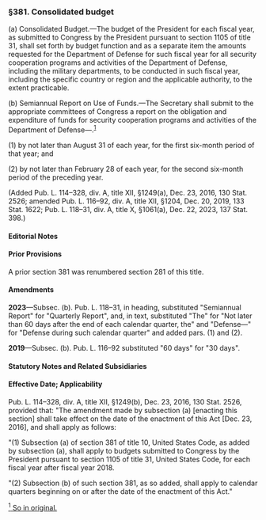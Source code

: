 ### §381. Consolidated budget ###

(a) Consolidated Budget.—The budget of the President for each fiscal year, as submitted to Congress by the President pursuant to section 1105 of title 31, shall set forth by budget function and as a separate item the amounts requested for the Department of Defense for such fiscal year for all security cooperation programs and activities of the Department of Defense, including the military departments, to be conducted in such fiscal year, including the specific country or region and the applicable authority, to the extent practicable.

(b) Semiannual Report on Use of Funds.—The Secretary shall submit to the appropriate committees of Congress a report on the obligation and expenditure of funds for security cooperation programs and activities of the Department of Defense—.<sup><a href="#381_1_target" name="381_1">1</a></sup>

(1) by not later than August 31 of each year, for the first six-month period of that year; and

(2) by not later than February 28 of each year, for the second six-month period of the preceding year.

(Added Pub. L. 114–328, div. A, title XII, §1249(a), Dec. 23, 2016, 130 Stat. 2526; amended Pub. L. 116–92, div. A, title XII, §1204, Dec. 20, 2019, 133 Stat. 1622; Pub. L. 118–31, div. A, title X, §1061(a), Dec. 22, 2023, 137 Stat. 398.)

#### **Editorial Notes** ####

#### Prior Provisions ####

A prior section 381 was renumbered section 281 of this title.

#### Amendments ####

**2023**—Subsec. (b). Pub. L. 118–31, in heading, substituted "Semiannual Report" for "Quarterly Report", and, in text, substituted "The" for "Not later than 60 days after the end of each calendar quarter, the" and "Defense—" for "Defense during such calendar quarter" and added pars. (1) and (2).

**2019**—Subsec. (b). Pub. L. 116–92 substituted "60 days" for "30 days".

#### **Statutory Notes and Related Subsidiaries** ####

#### Effective Date; Applicability ####

Pub. L. 114–328, div. A, title XII, §1249(b), Dec. 23, 2016, 130 Stat. 2526, provided that: "The amendment made by subsection (a) [enacting this section] shall take effect on the date of the enactment of this Act [Dec. 23, 2016], and shall apply as follows:

"(1) Subsection (a) of section 381 of title 10, United States Code, as added by subsection (a), shall apply to budgets submitted to Congress by the President pursuant to section 1105 of title 31, United States Code, for each fiscal year after fiscal year 2018.

"(2) Subsection (b) of such section 381, as so added, shall apply to calendar quarters beginning on or after the date of the enactment of this Act."

[<sup>1</sup> So in original.](#381_1)